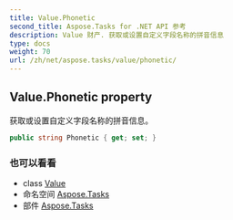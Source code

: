 ```yaml
---
title: Value.Phonetic
second_title: Aspose.Tasks for .NET API 参考
description: Value 财产. 获取或设置自定义字段名称的拼音信息
type: docs
weight: 70
url: /zh/net/aspose.tasks/value/phonetic/
---
```

## Value.Phonetic property

获取或设置自定义字段名称的拼音信息。

```csharp
public string Phonetic { get; set; }
```

### 也可以看看

* class [Value](../)
* 命名空间 [Aspose.Tasks](../../value/)
* 部件 [Aspose.Tasks](../../../)


